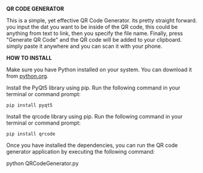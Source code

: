 **QR CODE GENERATOR**

This is a simple, yet effective QR Code Generator. its pretty straight forward. you input the dat you want to be inside of the QR code,
this could be anything from text to link, then you specify the file name. Finally, press "Generate QR Code" and the QR code will be added to your clipboard.
simply paste it anywhere and you can scan it with your phone.


**HOW TO INSTALL**

 Make sure you have Python installed on your system. You can download it from [python.org](https://www.python.org/downloads/).

 Install the PyQt5 library using pip. Run the following command in your terminal or command prompt:

  
    pip install pyqt5
  

 Install the qrcode library using pip. Run the following command in your terminal or command prompt:

 
    pip install qrcode
   
    

Once you have installed the dependencies, you can run the QR code generator application by executing the following command:


python QRCodeGenerator.py


